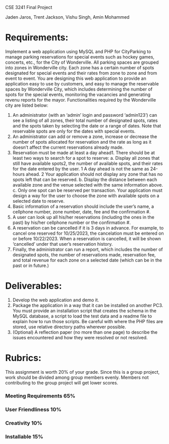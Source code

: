 CSE 3241 Final Project

Jaden Jaros, Trent Jackson, Vishu Singh, Amin Mohammed

# Requirements:
Implement a web application using MySQL and PHP for CityParking to manage parking
reservations for special events such as hockey games, concerts, etc., for the City of Wonderville.
All parking spaces are grouped into zones in Wonderville city. Each zone has a certain number
of spots designated for special events and their rates from zone to zone and from event to
event. You are designing this web application to provide an application easy to use by
customers, and easy to manage the reservable spaces by Wonderville City, which includes
determining the number of spots for the special events, monitoring the vacancies and
generating revenu reports for the mayor.
Functionalities required by the Wonderville city are listed below:
1. An administrator (with an ‘admin’ login and password ‘admin123’) can see a listing of all
zones, their total number of designated spots, rates and the spots taken by selecting the
date or a range of dates. Note that reservable spots are only for the dates with special
events.
2. An administrator can add or remove a zone, increase or decrease the number of spots
allocated for reservation and the rate as long as it doesn’t affect the current
reservations already made.
3. Reservation must be made at least a day ahead1. There should be at least two ways to
search for a spot to reserve:
a. Display all zones that still have available spots2, the number of available spots,
and their rates for the date entered by the user.
1 A day ahead is not the same as 24-hours ahead.
2 Your application should not display any zone that has no spots left that can be reserved.
b. Display the distance between each available zone and the venue selected with
the same information above.
c. Only one spot can be reserved per transaction.
Your application must design a way for the user to choose the zone with available spots
on a selected date to reserve.
4. Basic information of a reservation should include the user’s name, a cellphone number,
zone number, date, fee and the confirmation #.
5. A user can look up all his/her reservations (including the ones in the past) by his/her
cellphone number or the confirmation #.
6. A reservation can be cancelled if it is 3 days in advance. For example, to cancel one
reserved for 10/25/2023, the cancelation must be entered on or before 10/22/2023.
When a reservation is cancelled, it will be shown ‘cancelled’ under that user’s
reservation history.
7. Finally, the administrator can run a report, which includes the number of designated
spots, the number of reservations made, reservation fee, and total revenue for each
zone on a selected date (which can be in the past or in future.)
# Deliverables:
1. Develop the web application and demo it.
2. Package the application in a way that it can be installed on another PC3. You must
provide an installation script that creates the schema in the MySQL database, a script to
load the test data and a readme file to explain how to run those scripts. Be careful with
where the PHP files are stored, use relative directory paths wherever possible.
3. (Optional) A reflection paper (no more than one page) to describe the issues
encountered and how they were resolved or not resolved.
# Rubrics:
This assignment is worth 20% of your grade. Since this is a group project, work should be
divided among group members evenly. Members not contributing to the group project will get
lower scores.
### Meeting Requirements 65%
### User Friendliness 10%
### Creativity 10%
### Installable 15%
